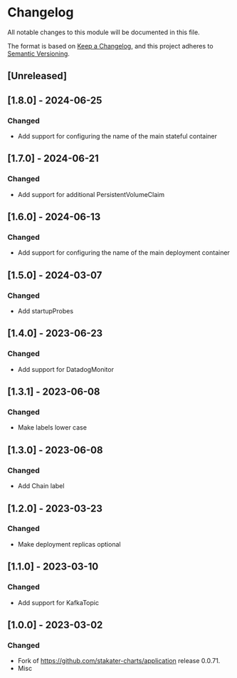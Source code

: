 # Changelog

All notable changes to this module will be documented in this file.

The format is based on [Keep a Changelog](https://keepachangelog.com/en/1.0.0/),
and this project adheres to [Semantic Versioning](https://semver.org/spec/v2.0.0.html).

## [Unreleased]

## [1.8.0] - 2024-06-25
### Changed
- Add support for configuring the name of the main stateful container

## [1.7.0] - 2024-06-21
### Changed
- Add support for additional PersistentVolumeClaim

## [1.6.0] - 2024-06-13
### Changed
- Add support for configuring the name of the main deployment container

## [1.5.0] - 2024-03-07
### Changed
- Add startupProbes

## [1.4.0] - 2023-06-23
### Changed
- Add support for DatadogMonitor

## [1.3.1] - 2023-06-08
### Changed
- Make labels lower case

## [1.3.0] - 2023-06-08
### Changed
- Add Chain label

## [1.2.0] - 2023-03-23
### Changed
- Make deployment replicas optional

## [1.1.0] - 2023-03-10
### Changed
- Add support for KafkaTopic

## [1.0.0] - 2023-03-02
### Changed
- Fork of https://github.com/stakater-charts/application release 0.0.71.
- Misc
